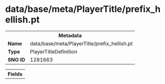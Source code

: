 <h1>data/base/meta/PlayerTitle/prefix_hellish.pt</h1><table><tr><th colspan="100%">Metadata</th></tr><tr><td><b>Name</b></td><td>data/base/meta/PlayerTitle/prefix_hellish.pt</td></tr><tr><td><b>Type</b></td><td>PlayerTitleDefinition</td></tr><tr><td><b>SNO ID</b></td><td>1281663</td></tr></table>

<table><tr><th colspan="100%">Fields</th></tr></table>

